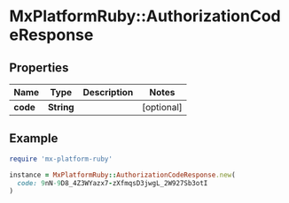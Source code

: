 # MxPlatformRuby::AuthorizationCodeResponse

## Properties

| Name | Type | Description | Notes |
| ---- | ---- | ----------- | ----- |
| **code** | **String** |  | [optional] |

## Example

```ruby
require 'mx-platform-ruby'

instance = MxPlatformRuby::AuthorizationCodeResponse.new(
  code: 9nN-9D8_4Z3WYazx7-zXfmqsD3jwgL_2W927Sb3otI
)
```

